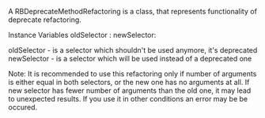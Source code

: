 A RBDeprecateMethodRefactoring is a class, that represents functionality of deprecate refactoring.

Instance Variables
	oldSelector	:	<Object>
	newSelector:		<Object>

oldSelector
	- is a selector which shouldn't be used anymore, it's deprecated
newSelector
	- is a selector which will be used instead of a deprecated one
	
Note: 
It is recommended to use this refactoring only if number of arguments is either equal in both selectors, or the new one has no arguments at all.
If new selector has fewer number of arguments than the old one, it may lead to unexpected results.
If you use it in other conditions an error may be be occured.